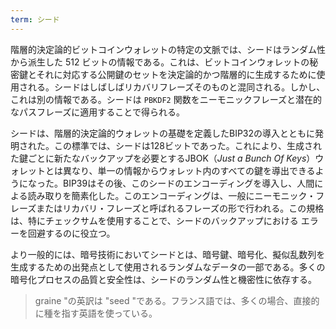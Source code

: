 ```yaml
---
term: シード
---
```

階層的決定論的ビットコインウォレットの特定の文脈では、シードはランダム性から派生した 512 ビットの情報である。これは、ビットコインウォレットの秘密鍵とそれに対応する公開鍵のセットを決定論的かつ階層的に生成するために使用される。シードはしばしばリカバリフレーズそのものと混同される。しかし、これは別の情報である。シードは `PBKDF2` 関数をニーモニックフレーズと潜在的なパスフレーズに適用することで得られる。

シードは、階層的決定論的ウォレットの基礎を定義したBIP32の導入とともに発明された。この標準では、シードは128ビットであった。これにより、生成された鍵ごとに新たなバックアップを必要とするJBOK（*Just a Bunch Of Keys*）ウォレットとは異なり、単一の情報からウォレット内のすべての鍵を導出できるようになった。BIP39はその後、このシードのエンコーディングを導入し、人間による読み取りを簡素化した。このエンコーディングは、一般にニーモニック・フレーズまたはリカバリ・フレーズと呼ばれるフレーズの形で行われる。この規格は、特にチェックサムを使用することで、シードのバックアップにおける エラーを回避するのに役立つ。

より一般的には、暗号技術においてシードとは、暗号鍵、暗号化、擬似乱数列を生成するための出発点として使用されるランダムなデータの一部である。多くの暗号化プロセスの品質と安全性は、シードのランダム性と機密性に依存する。

> graine "の英訳は "seed "である。フランス語では、多くの場合、直接的に種を指す英語を使っている。